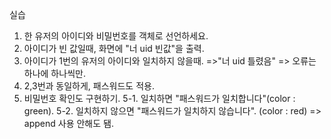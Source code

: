 실습

1. 한 유저의 아이디와 비밀번호를 객체로 선언하세요.
2. 아이디가 빈 값일때, 화면에 "너 uid 빈값"을 출력.
3. 아이디가 1번의 유저의 아이디와 일치하지 않을때.
=>"너 uid 틀렸음" => 오류는 하나에 하나씩만.
4. 2,3번과 동일하게, 패스워드도 적용.
5. 비밀번호 확인도 구현하기.
5-1. 일치하면 "패스워드가 일치합니다"(color : green).
5-2. 일치하지 않으면 "패스워드가 일치하지 않습니다".
(color : red) => append 사용 안해도 됌.